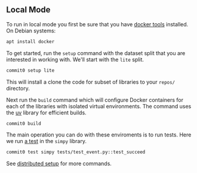 ## Local Mode

To run in local mode you first be sure that you have [docker tools](https://docs.docker.com/desktop/install/mac-install/)
installed. On Debian systems:

```bash
apt install docker
```

To get started, run the `setup` command with the dataset
split that you are interested in working with.
We'll start with the `lite` split.


```bash
commit0 setup lite
```

This will install a clone the code for subset of libraries to your `repos/` directory.

Next run the `build` command which will configure Docker containers for
each of the libraries with isolated virtual environments. The command uses the
[uv](https://github.com/astral-sh/uv) library for efficient builds.

```bash
commit0 build
```

The main operation you can do with these enviroments is to run tests.
Here we run [a test](https://github.com/commit-0/simpy/blob/master/tests/test_event.py#L11) in the `simpy` library.

```bash
commit0 test simpy tests/test_event.py::test_succeed
```

See [distributed setup](setupdist) for more commands.

